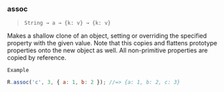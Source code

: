 ### assoc

> `String → a → {k: v} → {k: v}`

Makes a shallow clone of an object, setting or overriding the specified property with the given value. Note that this copies and flattens prototype properties onto the new object as well. All non-primitive properties are copied by reference.

`Example`

```js
R.assoc('c', 3, { a: 1, b: 2 }); //=> {a: 1, b: 2, c: 3}
```
